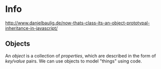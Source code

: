 # Info 

http://www.danielbaulig.de/now-thats-class-its-an-object-prototypal-inheritance-in-javascript/

## Objects
An *object* is a collection of *properties*, which are described in the form of *key/value* pairs.
We can use objects to model "things" using code.